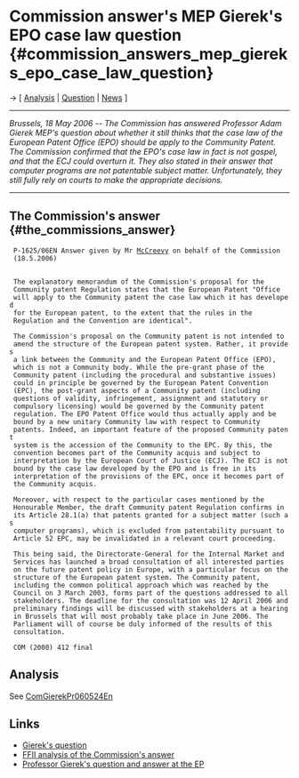 # Commission answer\'s MEP Gierek\'s EPO case law question {#commission_answers_mep_giereks_epo_case_law_question}

-\> \[ [ Analysis](ComGierekPr060524En "wikilink") \| [
Question](Gierek060413En "wikilink") \| [ News](SwpatcninoEn "wikilink")
\]

------------------------------------------------------------------------

*Brussels, 18 May 2006 \-- The Commission has answered Professor Adam
Gierek MEP\'s question about whether it still thinks that the case law
of the European Patent Office (EPO) should be apply to the Community
Patent. The Commission confirmed that the EPO\'s case law in fact is not
gospel, and that the ECJ could overturn it. They also stated in their
answer that computer programs are not patentable subject matter.
Unfortunately, they still fully rely on courts to make the appropriate
decisions.*

------------------------------------------------------------------------

## The Commission\'s answer {#the_commissions_answer}

` P-1625/06EN Answer given by Mr `[`McCreevy`](McCreevy "wikilink")` on behalf of the Commission`\
` (18.5.2006)`\
` `\
` `\
` The explanatory memorandum of the Commission's proposal for the`\
` Community patent Regulation states that the European Patent "Office`\
` will apply to the Community patent the case law which it has developed`\
` for the European patent, to the extent that the rules in the`\
` Regulation and the Convention are identical".`\
` `\
` The Commission's proposal on the Community patent is not intended to`\
` amend the structure of the European patent system. Rather, it provides`\
` a link between the Community and the European Patent Office (EPO),`\
` which is not a Community body. While the pre-grant phase of the`\
` Community patent (including the procedural and substantive issues)`\
` could in principle be governed by the European Patent Convention`\
` (EPC), the post-grant aspects of a Community patent (including`\
` questions of validity, infringement, assignment and statutory or`\
` compulsory licensing) would be governed by the Community patent`\
` regulation. The EPO Patent Office would thus actually apply and be`\
` bound by a new unitary Community law with respect to Community`\
` patents. Indeed, an important feature of the proposed Community patent`\
` system is the accession of the Community to the EPC. By this, the`\
` convention becomes part of the Community acquis and subject to`\
` interpretation by the European Court of Justice (ECJ). The ECJ is not`\
` bound by the case law developed by the EPO and is free in its`\
` interpretation of the provisions of the EPC, once it becomes part of`\
` the Community acquis.`\
` `\
` Moreover, with respect to the particular cases mentioned by the`\
` Honourable Member, the draft Community patent Regulation confirms in`\
` its Article 28.1(a) that patents granted for a subject matter (such as`\
` computer programs), which is excluded from patentability pursuant to`\
` Article 52 EPC, may be invalidated in a relevant court proceeding.`\
` `\
` This being said, the Directorate-General for the Internal Market and`\
` Services has launched a broad consultation of all interested parties`\
` on the future patent policy in Europe, with a particular focus on the`\
` structure of the European patent system. The Community patent,`\
` including the common political approach which was reached by the`\
` Council on 3 March 2003, forms part of the questions addressed to all`\
` stakeholders. The deadline for the consultation was 12 April 2006 and`\
` preliminary findings will be discussed with stakeholders at a hearing`\
` in Brussels that will most probably take place in June 2006. The`\
` Parliament will of course be duly informed of the results of this`\
` consultation.`\
` `\
` COM (2000) 412 final`

## Analysis

See [ComGierekPr060524En](ComGierekPr060524En "wikilink")

## Links

-   [ Gierek\'s question](Gierek060413En "wikilink")
-   [ FFII analysis of the Commission\'s
    answer](ComGierekPr060524En "wikilink")
-   [Professor Gierek\'s question and answer at the
    EP](http://www.europarl.europa.eu/omk/sipade3?PUBREF=-//EP//TEXT+WQ+P-2006-1625+0+DOC+XML+V0//EN&L=EN&LEVEL=2&NAV=S&LSTDOC=Y "wikilink")
